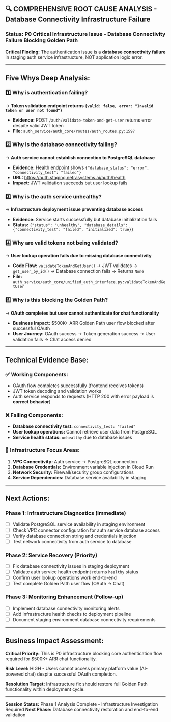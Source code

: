 ## 🔍 **COMPREHENSIVE ROOT CAUSE ANALYSIS** - Database Connectivity Infrastructure Failure

### **Status:** P0 Critical Infrastructure Issue - Database Connectivity Failure Blocking Golden Path

**Critical Finding:** The authentication issue is a **database connectivity failure** in staging auth service infrastructure, NOT application logic error.

---

## **Five Whys Deep Analysis:**

### **1️⃣ Why is authentication failing?**
→ **Token validation endpoint returns `{valid: false, error: "Invalid token or user not found"}`**
- **Evidence:** POST `/auth/validate-token-and-get-user` returns error despite valid JWT token
- **File:** `auth_service/auth_core/routes/auth_routes.py:1597`

### **2️⃣ Why is the database connectivity failing?**
→ **Auth service cannot establish connection to PostgreSQL database**
- **Evidence:** Health endpoint shows `{"database_status": "error", "connectivity_test": "failed"}`
- **URL:** https://auth.staging.netrasystems.ai/auth/health
- **Impact:** JWT validation succeeds but user lookup fails

### **3️⃣ Why is the auth service unhealthy?**
→ **Infrastructure deployment issue preventing database access**
- **Evidence:** Service starts successfully but database initialization fails
- **Status:** `{"status": "unhealthy", "database_details": {"connectivity_test": "failed", "initialized": true}}`

### **4️⃣ Why are valid tokens not being validated?**
→ **User lookup operation fails due to missing database connectivity**
- **Code Flow:** `validateTokenAndGetUser()` → JWT validates → `get_user_by_id()` → Database connection fails → Returns `None`
- **File:** `auth_service/auth_core/unified_auth_interface.py:validateTokenAndGetUser`

### **5️⃣ Why is this blocking the Golden Path?**
→ **OAuth completes but user cannot authenticate for chat functionality**
- **Business Impact:** $500K+ ARR Golden Path user flow blocked after successful OAuth
- **User Journey:** OAuth success → Token generation success → User validation fails → Chat access denied

---

## **Technical Evidence Base:**

### **✅ Working Components:**
- OAuth flow completes successfully (frontend receives tokens)
- JWT token decoding and validation works
- Auth service responds to requests (HTTP 200 with error payload is **correct behavior**)

### **❌ Failing Components:**
- **Database connectivity test:** `connectivity_test: "failed"`
- **User lookup operations:** Cannot retrieve user data from PostgreSQL
- **Service health status:** `unhealthy` due to database issues

### **🔧 Infrastructure Focus Areas:**
1. **VPC Connectivity:** Auth service → PostgreSQL connection
2. **Database Credentials:** Environment variable injection in Cloud Run
3. **Network Security:** Firewall/security group configurations
4. **Service Dependencies:** Database service availability in staging

---

## **Next Actions:**

### **Phase 1: Infrastructure Diagnostics** (Immediate)
- [ ] Validate PostgreSQL service availability in staging environment
- [ ] Check VPC connector configuration for auth service database access
- [ ] Verify database connection string and credentials injection
- [ ] Test network connectivity from auth service to database

### **Phase 2: Service Recovery** (Priority)
- [ ] Fix database connectivity issues in staging deployment
- [ ] Validate auth service health endpoint returns `healthy` status
- [ ] Confirm user lookup operations work end-to-end
- [ ] Test complete Golden Path user flow (OAuth → Chat)

### **Phase 3: Monitoring Enhancement** (Follow-up)
- [ ] Implement database connectivity monitoring alerts
- [ ] Add infrastructure health checks to deployment pipeline
- [ ] Document staging environment database connectivity requirements

---

## **Business Impact Assessment:**

**Critical Priority:** This is P0 infrastructure blocking core authentication flow required for $500K+ ARR chat functionality.

**Risk Level:** HIGH - Users cannot access primary platform value (AI-powered chat) despite successful OAuth completion.

**Resolution Target:** Infrastructure fix should restore full Golden Path functionality within deployment cycle.

---

**Session Status:** Phase 1 Analysis Complete - Infrastructure Investigation Required
**Next Phase:** Database connectivity restoration and end-to-end validation